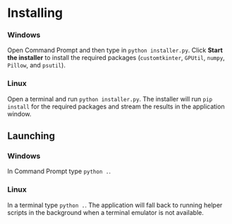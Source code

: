# Installing

### Windows

Open Command Prompt and then type in `python installer.py`.
Click **Start the installer** to install the required packages (`customtkinter`, `GPUtil`, `numpy`, `Pillow`, and `psutil`).

### Linux

Open a terminal and run `python installer.py`. The installer will run `pip install` for the required packages and stream the results in the application window.

## Launching

### Windows

In Command Prompt type `python .`.

### Linux

In a terminal type `python .`. The application will fall back to running helper scripts in the background when a terminal emulator is not available.
